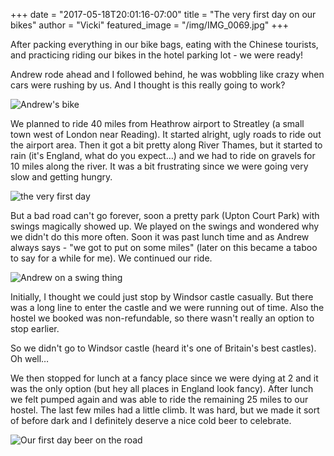 +++
date = "2017-05-18T20:01:16-07:00"
title = "The very first day on our bikes"
author = "Vicki"
featured_image = "/img/IMG_0069.jpg"
+++

After packing everything in our bike bags, eating with the Chinese tourists, and practicing riding our bikes in the hotel parking lot - we were ready!
<!--more--> 

Andrew rode ahead and I followed behind, he was wobbling like crazy when cars were rushing by us. And I thought is this really going to work? 

![Andrew's bike](/img/IMG_0069.jpg)

We planned to ride 40 miles from Heathrow airport to Streatley (a small town west of London near Reading).  It started alright, ugly roads to ride out the airport area. Then it got a bit pretty along River Thames, but it started to rain (it's England, what do you expect…) and we had to ride on gravels for 10 miles along the river. It was a bit frustrating since we were going very slow and getting hungry.

![the very first day](/img/IMG_0070.JPG)

But a bad road can't go forever, soon a pretty park (Upton Court Park) with swings magically showed up. We played on the swings and wondered why we didn't do this more often. Soon it was past lunch time and as Andrew always says - "we got to put on some miles" (later on this became a taboo to say for a while for me). We continued our ride. 

![Andrew on a swing thing](/img/DSC_0488.NEF.jpg)

Initially, I thought we could just stop by Windsor castle casually. But there was a long line to enter the castle and we were running out of time. Also the hostel we booked was non-refundable, so there wasn't really an option to stop earlier. 

So we didn't go to Windsor castle (heard it's one of Britain's best castles). Oh well…

We then stopped for lunch at a fancy place since we were dying at 2 and it  was the only option (but hey all places in England look fancy). After lunch we felt pumped again and was able to ride the remaining 25 miles to our hostel. The last few miles had a little climb. It was hard, but we made it sort of before dark and I definitely deserve a nice cold beer to celebrate. 

![Our first day beer on the road](/img/IMG_0078.JPG)